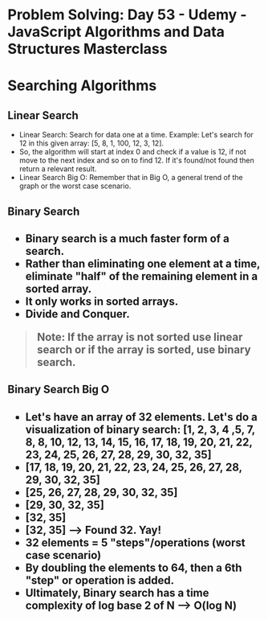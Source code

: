 # Problem Solving: Day 53 - Udemy - JavaScript Algorithms and Data Structures Masterclass

<h1>Searching Algorithms</h1>

<h2>Linear Search</h2>

- Linear Search: Search for data one at a time. Example: Let's search for 12 in this given array: [5, 8, 1, 100, 12, 3, 12].
- So, the algorithm will start at index 0 and check if a value is 12, if not move to the next index and so on to find 12. If it's found/not found then return a relevant result.
- Linear Search Big O: Remember that in Big O, a general trend of the graph or the worst case scenario.

<h2>Binary Search<h2>

- Binary search is a much faster form of a search.
- Rather than eliminating one element at a time, eliminate "half" of the remaining element in a **sorted array**.
- It only works in sorted arrays.
- Divide and Conquer.

> Note: If the array is not sorted use linear search or if the array is sorted, use binary search.

<h2>Binary Search Big O<h2>

- Let's have an array of 32 elements. Let's do a visualization of binary search: [1, 2, 3, 4 ,5, 7, 8, 8, 10, 12, 13, 14, 15, 16, 17, 18, 19, 20, 21, 22, 23, 24, 25, 26, 27, 28, 29, 30, 32, 35]
- [17, 18, 19, 20, 21, 22, 23, 24, 25, 26, 27, 28, 29, 30, 32, 35]
- [25, 26, 27, 28, 29, 30, 32, 35]
- [29, 30, 32, 35]
- [32, 35]
- [**32**, 35] --> Found 32. Yay!
- 32 elements = 5 "steps"/operations (worst case scenario)
- By doubling the elements to 64, then a 6th "step" or operation is added.
- Ultimately, Binary search has a time complexity of log base 2 of N --> O(log N)

